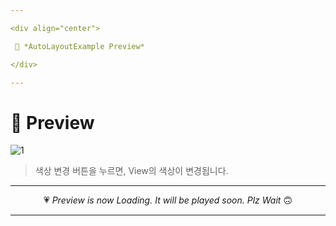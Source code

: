 ```yaml
---

<div align="center">

 💛 *AutoLayoutExample Preview*

</div>

---
```


# 📱 Preview
![1](https://user-images.githubusercontent.com/68846212/186441180-559e16c4-1b39-48ab-9acb-bbbc1bed4d71.gif)
> 색상 변경 버튼을 누르면, View의 색상이 변경됩니다.  

---

<div align="center">

 💗 *Preview is now Loading. It will be played soon. Plz Wait* 🙃

</div>

---